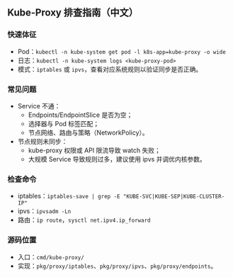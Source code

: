 ## Kube-Proxy 排查指南（中文）

### 快速体征

- Pod：`kubectl -n kube-system get pod -l k8s-app=kube-proxy -o wide`
- 日志：`kubectl -n kube-system logs <kube-proxy-pod>`
- 模式：`iptables` 或 `ipvs`，查看对应系统规则以验证同步是否正确。

### 常见问题

- Service 不通：
  - Endpoints/EndpointSlice 是否为空；
  - 选择器与 Pod 标签匹配；
  - 节点网络、路由与策略（NetworkPolicy）。
- 节点规则未同步：
  - kube-proxy 权限或 API 限流导致 watch 失败；
  - 大规模 Service 导致规则过多，建议使用 ipvs 并调优内核参数。

### 检查命令

- iptables：`iptables-save | grep -E "KUBE-SVC|KUBE-SEP|KUBE-CLUSTER-IP"`
- ipvs：`ipvsadm -Ln`
- 路由：`ip route`，`sysctl net.ipv4.ip_forward`

### 源码位置

- 入口：`cmd/kube-proxy/`
- 实现：`pkg/proxy/iptables`、`pkg/proxy/ipvs`、`pkg/proxy/endpoints`。


